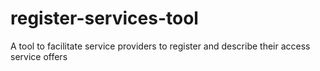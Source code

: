 # register-services-tool
A tool to facilitate service providers to register and describe their access service offers
